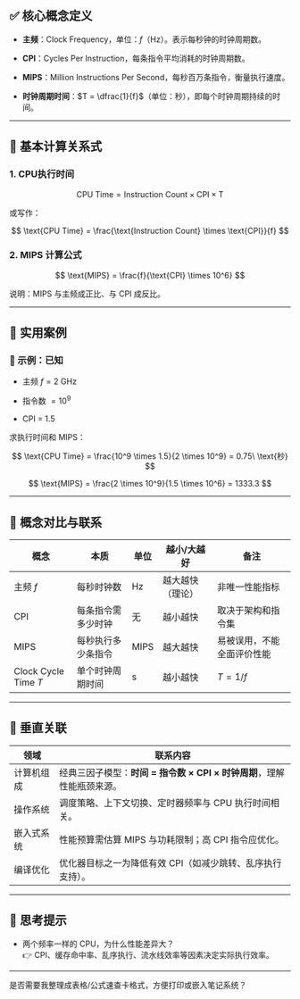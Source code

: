 
## ✅ 核心概念定义

- **主频**：Clock Frequency，单位：$f$（Hz）。表示每秒钟的时钟周期数。
    
- **CPI**：Cycles Per Instruction，每条指令平均消耗的时钟周期数。
    
- **MIPS**：Million Instructions Per Second，每秒百万条指令，衡量执行速度。
    
- **时钟周期时间**：$T = \dfrac{1}{f}$（单位：秒），即每个时钟周期持续的时间。
    

---

## 🧮 基本计算关系式

### 1. **CPU执行时间**

$$
\text{CPU Time} = \text{Instruction Count} \times \text{CPI} \times \text{T}
$$

或写作：

$$
\text{CPU Time} = \frac{\text{Instruction Count} \times \text{CPI}}{f}
$$

### 2. **MIPS 计算公式**

$$
\text{MIPS} = \frac{f}{\text{CPI} \times 10^6}
$$

说明：MIPS 与主频成正比、与 CPI 成反比。

---

## 📌 实用案例

### 🔹 示例：已知

- 主频 $f = 2\ \text{GHz}$
    
- 指令数 $= 10^9$
    
- CPI = 1.5
    

求执行时间和 MIPS：

$$
\text{CPU Time} = \frac{10^9 \times 1.5}{2 \times 10^9} = 0.75\ \text{秒}
$$

$$
\text{MIPS} = \frac{2 \times 10^9}{1.5 \times 10^6} = 1333.3
$$

---

## 🔄 概念对比与联系

|概念|本质|单位|越小/大越好|备注|
|---|---|---|---|---|
|主频 $f$|每秒时钟数|Hz|越大越快（理论）|非唯一性能指标|
|CPI|每条指令需多少时钟|无|越小越快|取决于架构和指令集|
|MIPS|每秒执行多少条指令|MIPS|越大越快|易被误用，不能全面评价性能|
|Clock Cycle Time $T$|单个时钟周期时间|s|越小越快|$T = 1/f$|

---

## 📎 垂直关联

|领域|联系内容|
|---|---|
|计算机组成|经典三因子模型：**时间 = 指令数 × CPI × 时钟周期**，理解性能瓶颈来源。|
|操作系统|调度策略、上下文切换、定时器频率与 CPU 执行时间相关。|
|嵌入式系统|性能预算需估算 MIPS 与功耗限制；高 CPI 指令应优化。|
|编译优化|优化器目标之一为降低有效 CPI（如减少跳转、乱序执行支持）。|

---

## 🧠 思考提示

- 两个频率一样的 CPU，为什么性能差异大？  
    👉 CPI、缓存命中率、乱序执行、流水线效率等因素决定实际执行效率。
    

---

是否需要我整理成表格/公式速查卡格式，方便打印或嵌入笔记系统？